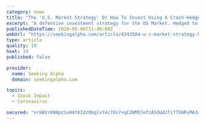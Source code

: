 ```yaml
---
category: news
title: "The 'U.S. Market Strategy' Or How To Invest Using A Crash-Hedged Strategy"
excerpt: "A defensive investment strategy for the US Market. Hedged to dampen market corrections. Diversified to perform under any market condition."
publishedDateTime: 2020-05-06T11:46:00Z
webUrl: "https://seekingalpha.com/article/4343504-u-s-market-strategy-how-to-invest-using-crash-hedged-strategy"
type: article
quality: 19
heat: 19
published: false

provider:
  name: Seeking Alpha
  domain: seekingalpha.com

topics:
  - Stock Impact
  - Coronavirus

secured: "nrmBVr6N8pzSvH4tKIdz0bqlxY4c7ds7+qCZWMX7efzASOUdJfifTVARvMA3q49Xa4qoNCYPaXCDRCoc72AyAjkJ9/1eCIKtpG0Hkfq2ILKS6qFhW9VuYBqWLwlnEcbPSVzyUCCF/aaJYWtuTi4qavMmrh8umRfAyBNd3XnEB6N5sDSFTLUfIvQrbmBHRokbYVpU6JFuGm0O7lYGfzOwBEygWxwUGRNxwk6R1CvPhhl1rvoDK3k8VKVM+oNo0J4w7lXG1YKp0lj94ZJayr4lLH8MAl6Ihc7idAztOLqL/CjaVaECCQk53xrOUrNCtaQu6JGR/UvLK6JN6JtzXh/I8Bts8bx5UWQ2h2K6aREK1d4oBArTXooPuClGQ+wiwTaEE77q/tibOZ/yBsl6C7ne7LnXxG3eB3XhgmvqxVUl3Vqa9wkj8oeUEbM8OFkztYhzdPiRYustZaP4LRXdDfT1ebH6Xn3KC0I9bw4F/42oKEw=;tXbV4v3+y7iPFVJVg9SKig=="
---
```


